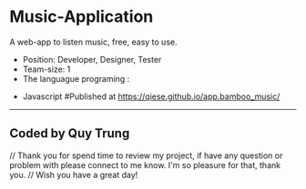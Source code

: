 # Music-Application
A web-app to listen music, free, easy to use. 

- Position: Developer, Designer, Tester
- Team-size: 1
- The languague programing : 
+ Javascript
#Published at https://qiese.github.io/app.bamboo_music/

----------
Coded by Quy Trung
----------
// Thank you for spend time to review my project, if have any question or problem with please connect to me know. I'm so pleasure for that, thank you. // Wish you have a great day!

